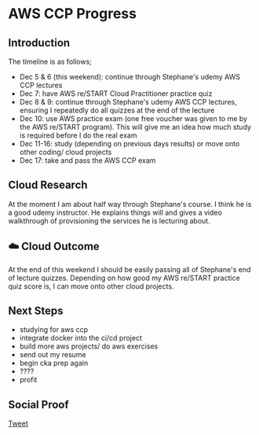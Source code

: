 
# AWS CCP Progress

## Introduction

The timeline is as follows;
- Dec 5 & 6 (this weekend): continue through Stephane's udemy AWS CCP lectures
- Dec 7: have AWS re/START Cloud Practitioner practice quiz
- Dec 8 & 9: continue through Stephane's udemy AWS CCP lectures, ensuring I repeatedly do all quizzes at the end of the lecture
- Dec 10: use AWS practice exam (one free voucher was given to me by the AWS re/START program). This will give me an idea how much study is required before I do the real exam
- Dec 11-16: study (depending on previous days results) or move onto other coding/ cloud projects
- Dec 17: take and pass the AWS CCP exam

## Cloud Research

At the moment I am about half way through Stephane's course. I think he is a good udemy instructor. He explains things will and gives a video walkthrough of provisioning the services he is lecturing about. 

## ☁️ Cloud Outcome

At the end of this weekend I should be easily passing all of Stephane's end of lecture quizzes. Depending on how good my AWS re/START practice quiz score is, I can move onto other cloud projects.

## Next Steps

- studying for aws ccp
- integrate docker into the ci/cd project
- build more aws projects/ do aws exercises
- send out my resume
- begin cka prep again
- ????
- profit

## Social Proof

[Tweet](https://twitter.com/lrnallday/status/1335279829059592192)
